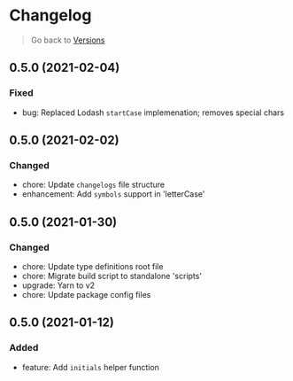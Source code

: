 # Changelog

> Go back to [Versions](../index.md#050-in-development)

## 0.5.0 (2021-02-04)

### Fixed

- bug: Replaced Lodash `startCase` implemenation; removes special chars

## 0.5.0 (2021-02-02)

### Changed

- chore: Update `changelogs` file structure
- enhancement: Add `symbols` support in 'letterCase'

## 0.5.0 (2021-01-30)

### Changed

- chore: Update type definitions root file
- chore: Migrate build script to standalone 'scripts'
- upgrade: Yarn to v2
- chore: Update package config files

## 0.5.0 (2021-01-12)

### Added

- feature: Add `initials` helper function
